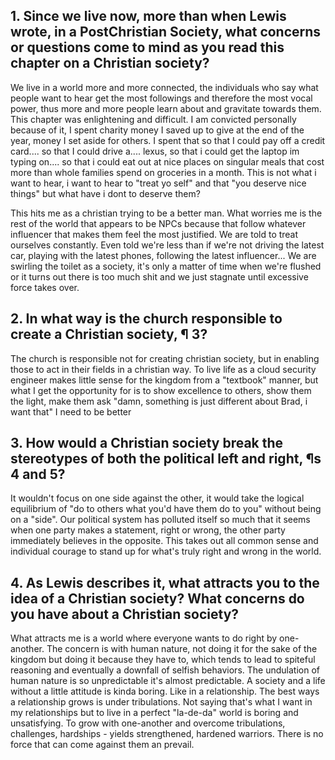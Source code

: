 ## 1. Since we live now, more than when Lewis wrote, in a PostChristian Society, what concerns or questions come to mind as you read this chapter on a Christian society? 
We live in a world more and more connected, the individuals who say what people want to hear get the most followings and therefore the most vocal power, thus more and more people learn about and gravitate towards them. This chapter was enlightening and difficult. I am convicted personally because of it, I spent charity money I saved up to give at the end of the year, money I set aside for others. I spent that so that I could pay off a credit card.... so that I could drive a.... lexus, so that i could get the laptop im typing on.... so that i could eat out at nice places on singular meals that cost more than whole families spend on groceries in a month. This is not what i want to hear, i want to hear to "treat yo self" and that "you deserve nice things" but what have i dont to deserve them? 

This hits me as a christian trying to be a better man. What worries me is the rest of the world that appears to be NPCs because that follow whatever influencer that makes them feel the most justified. We are told to treat ourselves constantly. Even told we're less than if we're not driving the latest car, playing with the latest phones, following the latest influencer... We are swirling the toilet as a society, it's only a matter of time when we're flushed or it turns out there is too much shit and we just stagnate until excessive force takes over.

## 2. In what way is the church responsible to create a Christian society, ¶ 3?
The church is responsible not for creating christian society, but in enabling those to act in their fields in a christian way. To live life as a cloud security engineer makes little sense for the kingdom from a "textbook" manner, but what I get the opportunity for is to show excellence to others, show them the light, make them ask "damn, something is just different about Brad, i want that" I need to be better

## 3. How would a Christian society break the stereotypes of both the political left and right, ¶s 4 and 5? 
It wouldn't focus on one side against the other, it would take the logical equilibrium of "do to others what you'd have them do to you" without being on a "side". Our political system has polluted itself so much that it seems when one party makes a statement, right or wrong, the other party immediately believes in the opposite. This takes out all common sense and individual courage to stand up for what's truly right and wrong in the world.

## 4. As Lewis describes it, what attracts you to the idea of a Christian society? What concerns do you have about a Christian society?
What attracts me is a world where everyone wants to do right by one-another. The concern is with human nature, not doing it for the sake of the kingdom but doing it because they have to, which tends to lead to spiteful reasoning and eventually a downfall of selfish behaviors. The undulation of human nature is so unpredictable it's almost predictable. A society and a life without a little attitude is kinda boring. Like in a relationship. The best ways a relationship grows is under tribulations. Not saying that's what I want in my relationships but to live in a perfect "la-de-da" world is boring and unsatisfying. To grow with one-another and overcome tribulations, challenges, hardships - yields strengthened, hardened warriors. There is no force that can come against them an prevail.

